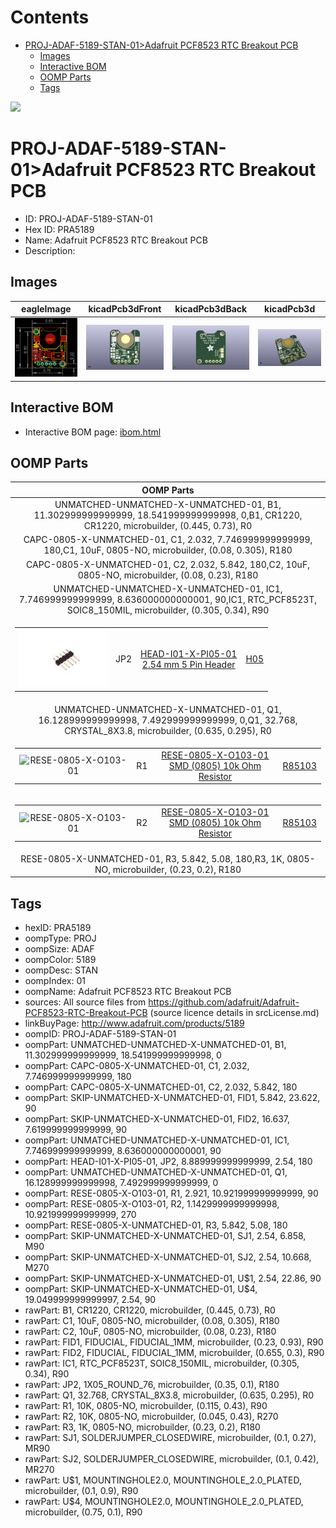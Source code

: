



Contents
========

* [PROJ-ADAF-5189-STAN-01>Adafruit PCF8523 RTC Breakout PCB](#proj-adaf-5189-stan-01adafruit-pcf8523-rtc-breakout-pcb)
	* [Images](#images)
	* [Interactive BOM](#interactive-bom)
	* [OOMP Parts](#oomp-parts)
	* [Tags](#tags)
  
![][im]
# PROJ-ADAF-5189-STAN-01>Adafruit PCF8523 RTC Breakout PCB

- ID: PROJ-ADAF-5189-STAN-01
- Hex ID: PRA5189
- Name: Adafruit PCF8523 RTC Breakout PCB
- Description: 

## Images
  
  

|eagleImage|kicadPcb3dFront|kicadPcb3dBack|kicadPcb3d|
| :---: | :---: | :---: | :---: |
|[![eagleImage](eagleImage_140.png)](eagleImage_600.png)|[![kicadPcb3dFront](kicadPcb3dFront_140.png)](kicadPcb3dFront_600.png)|[![kicadPcb3dBack](kicadPcb3dBack_140.png)](kicadPcb3dBack_600.png)|[![kicadPcb3d](kicadPcb3d_140.png)](kicadPcb3d_600.png)|

## Interactive BOM

- Interactive BOM page: [ibom.html](kicad/bom/ibom.html)

## OOMP Parts
  

|OOMP Parts|
| :---: |
|UNMATCHED-UNMATCHED-X-UNMATCHED-01, B1, 11.302999999999999, 18.541999999999998, 0,B1, CR1220, CR1220, microbuilder, (0.445, 0.73), R0|
|CAPC-0805-X-UNMATCHED-01, C1, 2.032, 7.746999999999999, 180,C1, 10uF, 0805-NO, microbuilder, (0.08, 0.305), R180|
|CAPC-0805-X-UNMATCHED-01, C2, 2.032, 5.842, 180,C2, 10uF, 0805-NO, microbuilder, (0.08, 0.23), R180|
|UNMATCHED-UNMATCHED-X-UNMATCHED-01, IC1, 7.746999999999999, 8.636000000000001, 90,IC1, RTC_PCF8523T, SOIC8_150MIL, microbuilder, (0.305, 0.34), R90|
|<table><tr><td>![HEAD-I01-X-PI05-01](https://raw.githubusercontent.com/oomlout/oomlout_OOMP_parts/main/HEAD-I01-X-PI05-01/image_140.jpg)</td><td> JP2</td><td>[HEAD-I01-X-PI05-01<br>2.54 mm 5 Pin Header](https://github.com/oomlout/oomlout_OOMP_parts/tree/main/HEAD-I01-X-PI05-01/)</td><td>[H05](https://github.com/oomlout/oomlout_OOMP_parts/tree/main/HEAD-I01-X-PI05-01/)</td></tr></table>|
|UNMATCHED-UNMATCHED-X-UNMATCHED-01, Q1, 16.128999999999998, 7.492999999999999, 0,Q1, 32.768, CRYSTAL_8X3.8, microbuilder, (0.635, 0.295), R0|
|<table><tr><td>![RESE-0805-X-O103-01](https://raw.githubusercontent.com/oomlout/oomlout_OOMP_parts/main/RESE-0805-X-O103-01/image_140.jpg)</td><td> R1</td><td>[RESE-0805-X-O103-01<br>SMD (0805) 10k Ohm Resistor](https://github.com/oomlout/oomlout_OOMP_parts/tree/main/RESE-0805-X-O103-01/)</td><td>[R85103](https://github.com/oomlout/oomlout_OOMP_parts/tree/main/RESE-0805-X-O103-01/)</td></tr></table>|
|<table><tr><td>![RESE-0805-X-O103-01](https://raw.githubusercontent.com/oomlout/oomlout_OOMP_parts/main/RESE-0805-X-O103-01/image_140.jpg)</td><td> R2</td><td>[RESE-0805-X-O103-01<br>SMD (0805) 10k Ohm Resistor](https://github.com/oomlout/oomlout_OOMP_parts/tree/main/RESE-0805-X-O103-01/)</td><td>[R85103](https://github.com/oomlout/oomlout_OOMP_parts/tree/main/RESE-0805-X-O103-01/)</td></tr></table>|
|RESE-0805-X-UNMATCHED-01, R3, 5.842, 5.08, 180,R3, 1K, 0805-NO, microbuilder, (0.23, 0.2), R180|

## Tags

- hexID: PRA5189
- oompType: PROJ
- oompSize: ADAF
- oompColor: 5189
- oompDesc: STAN
- oompIndex: 01
- oompName: Adafruit PCF8523 RTC Breakout PCB
- sources: All source files from https://github.com/adafruit/Adafruit-PCF8523-RTC-Breakout-PCB (source licence details in srcLicense.md)
- linkBuyPage: http://www.adafruit.com/products/5189
- oompID: PROJ-ADAF-5189-STAN-01
- oompPart: UNMATCHED-UNMATCHED-X-UNMATCHED-01, B1, 11.302999999999999, 18.541999999999998, 0
- oompPart: CAPC-0805-X-UNMATCHED-01, C1, 2.032, 7.746999999999999, 180
- oompPart: CAPC-0805-X-UNMATCHED-01, C2, 2.032, 5.842, 180
- oompPart: SKIP-UNMATCHED-X-UNMATCHED-01, FID1, 5.842, 23.622, 90
- oompPart: SKIP-UNMATCHED-X-UNMATCHED-01, FID2, 16.637, 7.619999999999999, 90
- oompPart: UNMATCHED-UNMATCHED-X-UNMATCHED-01, IC1, 7.746999999999999, 8.636000000000001, 90
- oompPart: HEAD-I01-X-PI05-01, JP2, 8.889999999999999, 2.54, 180
- oompPart: UNMATCHED-UNMATCHED-X-UNMATCHED-01, Q1, 16.128999999999998, 7.492999999999999, 0
- oompPart: RESE-0805-X-O103-01, R1, 2.921, 10.921999999999999, 90
- oompPart: RESE-0805-X-O103-01, R2, 1.1429999999999998, 10.921999999999999, 270
- oompPart: RESE-0805-X-UNMATCHED-01, R3, 5.842, 5.08, 180
- oompPart: SKIP-UNMATCHED-X-UNMATCHED-01, SJ1, 2.54, 6.858, M90
- oompPart: SKIP-UNMATCHED-X-UNMATCHED-01, SJ2, 2.54, 10.668, M270
- oompPart: SKIP-UNMATCHED-X-UNMATCHED-01, U$1, 2.54, 22.86, 90
- oompPart: SKIP-UNMATCHED-X-UNMATCHED-01, U$4, 19.049999999999997, 2.54, 90
- rawPart: B1, CR1220, CR1220, microbuilder, (0.445, 0.73), R0
- rawPart: C1, 10uF, 0805-NO, microbuilder, (0.08, 0.305), R180
- rawPart: C2, 10uF, 0805-NO, microbuilder, (0.08, 0.23), R180
- rawPart: FID1, FIDUCIAL, FIDUCIAL_1MM, microbuilder, (0.23, 0.93), R90
- rawPart: FID2, FIDUCIAL, FIDUCIAL_1MM, microbuilder, (0.655, 0.3), R90
- rawPart: IC1, RTC_PCF8523T, SOIC8_150MIL, microbuilder, (0.305, 0.34), R90
- rawPart: JP2, 1X05_ROUND_76, microbuilder, (0.35, 0.1), R180
- rawPart: Q1, 32.768, CRYSTAL_8X3.8, microbuilder, (0.635, 0.295), R0
- rawPart: R1, 10K, 0805-NO, microbuilder, (0.115, 0.43), R90
- rawPart: R2, 10K, 0805-NO, microbuilder, (0.045, 0.43), R270
- rawPart: R3, 1K, 0805-NO, microbuilder, (0.23, 0.2), R180
- rawPart: SJ1, SOLDERJUMPER_CLOSEDWIRE, microbuilder, (0.1, 0.27), MR90
- rawPart: SJ2, SOLDERJUMPER_CLOSEDWIRE, microbuilder, (0.1, 0.42), MR270
- rawPart: U$1, MOUNTINGHOLE2.0, MOUNTINGHOLE_2.0_PLATED, microbuilder, (0.1, 0.9), R90
- rawPart: U$4, MOUNTINGHOLE2.0, MOUNTINGHOLE_2.0_PLATED, microbuilder, (0.75, 0.1), R90



[im]: kicadPcb3d_450.png
